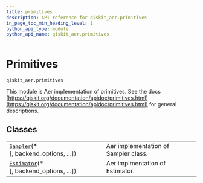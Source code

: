 ```yaml
---
title: primitives
description: API reference for qiskit_aer.primitives
in_page_toc_min_heading_level: 1
python_api_type: module
python_api_name: qiskit_aer.primitives
---
```


<span id="module-qiskit_aer.primitives" />

<span id="aer-primitives" />

# Primitives

<span id="module-qiskit_aer.primitives" />

`qiskit_aer.primitives`

This module is Aer implementation of primitives. See the docs [https://qiskit.org/documentation/apidoc/primitives.html](https://qiskit.org/documentation/apidoc/primitives.html) for general descriptions.

## Classes

|                                                                                                                |                                      |
| -------------------------------------------------------------------------------------------------------------- | ------------------------------------ |
| [`Sampler`](qiskit_aer.primitives.Sampler "qiskit_aer.primitives.Sampler")(\*\[, backend\_options, ...])       | Aer implementation of Sampler class. |
| [`Estimator`](qiskit_aer.primitives.Estimator "qiskit_aer.primitives.Estimator")(\*\[, backend\_options, ...]) | Aer implmentation of Estimator.      |

